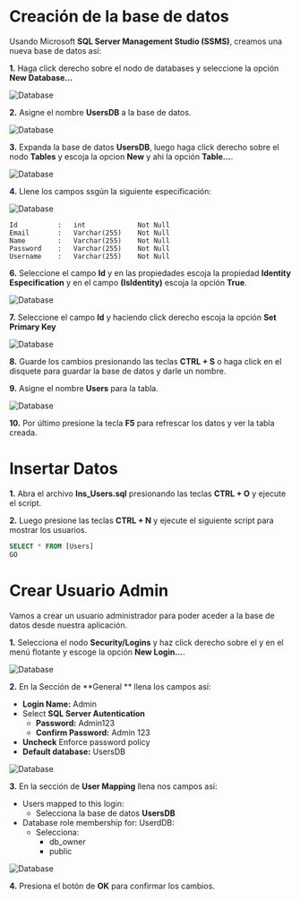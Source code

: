 # Creación de la base de datos
Usando Microsoft **SQL Server Management Studio (SSMS)**, creamos una nueva base de datos  así:

**1.** Haga click derecho sobre el nodo de databases y seleccione la opción **New Database...**

![Database](https://github.com/Jucer74/WebDev/blob/main/Sesiones/Sesion-01/Database-01.png)

**2.** Asigne el nombre **UsersDB** a la base de datos.

![Database](https://github.com/Jucer74/WebDev/blob/main/Sesiones/Sesion-01/Database-02.png)

**3.** Expanda la base de datos **UsersDB**, luego haga click derecho sobre el nodo **Tables** y escoja la opcion **New** y ahi la opción **Table...**.

![Database](https://github.com/Jucer74/WebDev/blob/main/Sesiones/Sesion-01/Database-03.png)

**4.** Llene los campos ssgún la siguiente especificación:

![Database](https://github.com/Jucer74/WebDev/blob/main/Sesiones/Sesion-01/Database-04.png)

	Id			:	int				Not Null
	Email		:	Varchar(255)	Not Null
	Name		:	Varchar(255)	Not Null
	Password	:	Varchar(255)	Not Null
	Username	:	Varchar(255)	Not Null
 
**6.** Seleccione el campo **Id** y en las propiedades escoja la propiedad **Identity Especification** y en el campo **(IsIdentity)** escoja la opción **True**.

![Database](https://github.com/Jucer74/WebDev/blob/main/Sesiones/Sesion-01/Database-05.png)

**7.** Seleccione el campo **Id** y haciendo click derecho escoja la opción **Set Primary Key**

![Database](https://github.com/Jucer74/WebDev/blob/main/Sesiones/Sesion-01/Database-06.png)

**8.** Guarde los cambios presionando las teclas **CTRL + S** o haga click en el disquete para guardar la base de datos y darle un nombre.

**9.** Asigne el nombre **Users** para la tabla.

![Database](https://github.com/Jucer74/WebDev/blob/main/Sesiones/Sesion-01/Database-07.png)

**10.** Por último presione la tecla **F5** para refrescar los datos y ver la tabla creada.


# Insertar Datos

**1.** Abra el archivo **Ins_Users.sql** presionando las teclas **CTRL + O** y ejecute el script.

**2.** Luego presione las teclas **CTRL + N** y ejecute el siguiente script para mostrar los usuarios.

```sql
SELECT * FROM [Users]
GO
```
    

# Crear Usuario Admin
Vamos a crear un usuario administrador para poder aceder a la base de datos desde nuestra aplicación.

**1.** Selecciona el nodo **Security/Logins** y haz click derecho sobre el y en el menú flotante y escoge la opción **New Login...**.

![Database](https://github.com/Jucer74/WebDev/blob/main/Sesiones/Sesion-01/Database-08.png)

**2.** En la Sección de **General ** llena los campos así:

- **Login Name:** Admin
- Select **SQL Server Autentication**
	- **Password:** Admin123
	- **Confirm Password:** Admin 123 
- **Uncheck** Enforce password policy
- **Default database:** UsersDB

![Database](https://github.com/Jucer74/WebDev/blob/main/Sesiones/Sesion-01/Database-09.png)

**3.** En la sección de **User Mapping** llena nos campos así:

- Users mapped to this login: 
	- Selecciona la base de datos **UsersDB** 
- Database role membership for: UserdDB: 
	- Selecciona:
		- db_owner
		- public

![Database](https://github.com/Jucer74/WebDev/blob/main/Sesiones/Sesion-01/Database-10.png)

**4.** Presiona el botón de **OK** para confirmar los cambios.

